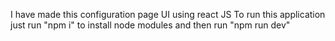 I have made this configuration page UI using react JS
To run this application just run "npm i" to install node modules and then run "npm run dev"
